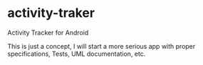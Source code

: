 # activity-traker
Activity Tracker for Android

This is just a concept, I will start a more serious app with proper specifications, Tests, UML documentation, etc.


